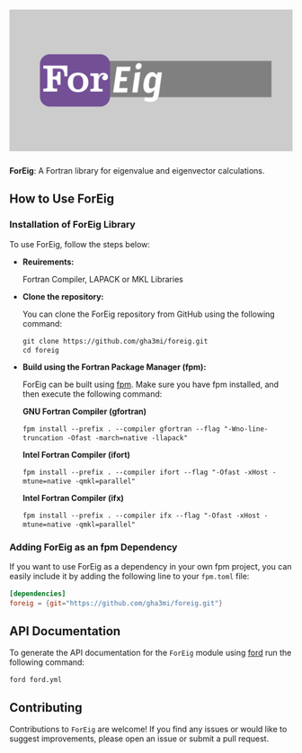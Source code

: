 ![ForEig](media/logo.png)
============

**ForEig**: A Fortran library for eigenvalue and eigenvector calculations.


## How to Use ForEig

### Installation of ForEig Library

To use ForEig, follow the steps below:

- **Reuirements:**

  Fortran Compiler, LAPACK or MKL Libraries

- **Clone the repository:**

   You can clone the ForEig repository from GitHub using the following command:

   ```shell
   git clone https://github.com/gha3mi/foreig.git
   cd foreig
   ```

- **Build using the Fortran Package Manager (fpm):**

   ForEig can be built using [fpm](https://github.com/fortran-lang/fpm).
   Make sure you have fpm installed, and then execute the following command:

  **GNU Fortran Compiler (gfortran)**

   ```shell
   fpm install --prefix . --compiler gfortran --flag "-Wno-line-truncation -Ofast -march=native -llapack"
   ```

  **Intel Fortran Compiler (ifort)**

   ```shell
   fpm install --prefix . --compiler ifort --flag "-Ofast -xHost -mtune=native -qmkl=parallel"
   ```

  **Intel Fortran Compiler (ifx)**

    ```shell
   fpm install --prefix . --compiler ifx --flag "-Ofast -xHost -mtune=native -qmkl=parallel"
   ```

### Adding ForEig as an fpm Dependency

If you want to use ForEig as a dependency in your own fpm project,
you can easily include it by adding the following line to your `fpm.toml` file:

```toml
[dependencies]
foreig = {git="https://github.com/gha3mi/foreig.git"}
```

## API Documentation

To generate the API documentation for the `ForEig` module using
[ford](https://github.com/Fortran-FOSS-Programmers/ford) run the following
command:

```shell
ford ford.yml
```

## Contributing
Contributions to `ForEig` are welcome! If you find any issues or would like to suggest improvements, please open an issue or submit a pull request.